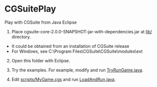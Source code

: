 # CGSuitePlay

Play with CGSuite from Java Eclipse

1. Place cgsuite-core-2.0.0-SNAPSHOT-jar-with-dependencies.jar at [lib/](lib/) directory.
  - It could be obtained from an installation of CGSuite release
  - For Windows, see C:\Program Files\CGSuite\CGSuite\modules\ext

2. Open this folder with Eclipse.

3. Try the examples. For example, modify and run [TryRunGame.java](src/TryRunGame.java).

4. Edit [scripts/MyGame.cgs](scripts/MyGame.cgs) and run [LoadAndRun.java](src/LoadAndRun.java).

